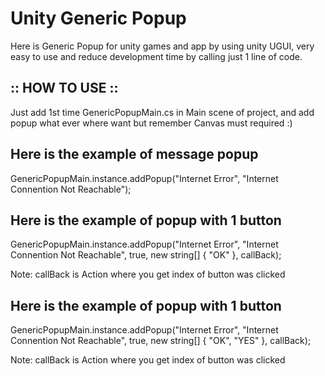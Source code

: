 # Unity Generic Popup

Here is Generic Popup for unity games and app by using unity UGUI, very easy to use and reduce development time 
by calling just 1 line of code.



:: HOW TO USE ::
----------------

Just add 1st time GenericPopupMain.cs in Main scene of project, and add popup what ever where want but remember Canvas must required :)

Here is the example of message popup 
-------------------------------------------
GenericPopupMain.instance.addPopup("Internet Error", "Internet Connention Not Reachable");


Here is the example of popup with 1 button 
-------------------------------------------
GenericPopupMain.instance.addPopup("Internet Error", "Internet Connention Not Reachable", true, new string[] { "OK" }, callBack);

Note: callBack is Action where you get index of button was clicked


Here is the example of popup with 1 button
-------------------------------------------
GenericPopupMain.instance.addPopup("Internet Error", "Internet Connention Not Reachable", true, new string[] { "OK", "YES" }, callBack);

Note: callBack is Action where you get index of button was clicked
